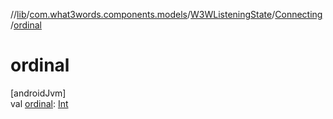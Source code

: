 //[lib](../../../../index.md)/[com.what3words.components.models](../../index.md)/[W3WListeningState](../index.md)/[Connecting](index.md)/[ordinal](ordinal.md)

# ordinal

[androidJvm]\
val [ordinal](ordinal.md): [Int](https://kotlinlang.org/api/latest/jvm/stdlib/kotlin/-int/index.html)
